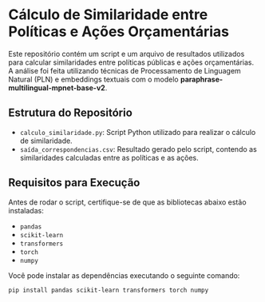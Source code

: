 # Cálculo de Similaridade entre Políticas e Ações Orçamentárias

Este repositório contém um script e um arquivo de resultados utilizados para calcular similaridades entre políticas públicas e ações orçamentárias. A análise foi feita utilizando técnicas de Processamento de Linguagem Natural (PLN) e embeddings textuais com o modelo **paraphrase-multilingual-mpnet-base-v2**.

## Estrutura do Repositório

- `calculo_similaridade.py`: Script Python utilizado para realizar o cálculo de similaridade.
- `saída_correspondencias.csv`: Resultado gerado pelo script, contendo as similaridades calculadas entre as políticas e as ações.

## Requisitos para Execução

Antes de rodar o script, certifique-se de que as bibliotecas abaixo estão instaladas:

- `pandas`
- `scikit-learn`
- `transformers`
- `torch`
- `numpy`

Você pode instalar as dependências executando o seguinte comando:

```bash
pip install pandas scikit-learn transformers torch numpy
